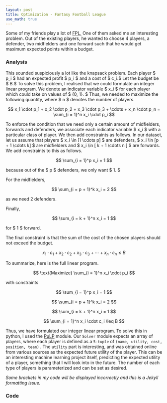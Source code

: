 ```yaml
---
layout: post
title: Optimization - Fantasy Football League 
use_math: true
---
```


Some of my friends play a lot of [FPL.](http://fantasy.premierleague.com/) One of them asked me an interesting problem. Out of the existing players, he wanted to choose 4 players, a defender, two midfielders and one forward such that he would get maximum expected points within a budget.

### Analysis
This sounded suspiciously a lot like the knapsack problem. Each player $ p_i $ had an expected profit $ p_i $ and a cost of $ c_i.$ Let the budget be $ B.$ To solve this problem, I realised that we could formulate an integer linear program. We denote an indicator variable $ x_i $ for each player which could take on values of $ {0, 1}. $ Thus, we needed to maximize the following quantity, where $ n $ denotes the number of players.

$$ x_1 \cdot p_1 + x_2 \cdot p_2 + x_3 \cdot p_3 + \cdots + x_n \cdot p_n = \sum_{i = 1}^n x_i \cdot p_i $$  

To enforce the condition that we need only a certain amount of midfielders, forwards and defenders, we associate each indicator variable $ x_i $ with a particular class of player. We then add constraints as follows. In our dataset, let us assume that players $ x_i \in \[1 \cdots p\] $ are defenders, $ x_i \in \[p + 1 \cdots k\] $ are midfielders and $ x_i \in \[ k + 1 \cdots n \] $ are forwards. We add constraints to this as follows.

$$ \sum_{i = 1}^p x_i = 1 $$

because out of the $ p $ defenders, we only want $ 1. $

For the midfielders,

$$ \sum_{i = p + 1}^k x_i = 2 $$

as we need $2$ defenders.

Finally,

$$ \sum_{i = k + 1}^n x_i = 1 $$

for $ 1 $ forward.

The final constraint is that the sum of the cost of the chosen players should not exceed the budget.

$$ x_1 \cdot c_1 +  x_2 \cdot c_2 + x_3 \cdot c_3 + \cdots + x_n \cdot c_n \leq B $$

To summarize, here is the full linear program.

$$ \text{Maximize} \sum_{i = 1}^n x_i \cdot p_i $$

with constraints

$$ \sum_{i = 1}^p x_i = 1 $$

$$  \sum_{i = p + 1}^k x_i = 2 $$

$$  \sum_{i = k + 1}^n x_i = 1 $$

$$ \sum_{i = 1}^n x_i \cdot c_i \leq B $$


Thus, we have formulated our integer linear program. To solve this in python, I used the [PuLP](https://pythonhosted.org/PuLP/) module. Our `Solver` module expects an array of players, where each player is defined as a `5-tuple` of `(name, utility, cost, position, team).` The `utility` part is interesting, and was obtained online from various sources as the expected future utility of the player. This can be an interesting machine learning project itself, predicting the expected utility of a player, something that I will look into in the future. The number of each type of players is parameterized and can be set as desired. 

*Some brackets in my code will be displayed incorrectly and this is a Jekyll formatting issue.*

### Code

<script src="https://gist.github.com/adijo/00ac1c350822c34ff7b7.js"></script>




